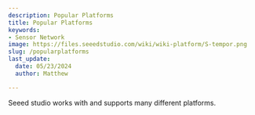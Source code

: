 ```yaml
---
description: Popular Platforms
title: Popular Platforms
keywords:
- Sensor Network
image: https://files.seeedstudio.com/wiki/wiki-platform/S-tempor.png
slug: /popularplatforms
last_update:
  date: 05/23/2024
  author: Matthew

---
```


Seeed studio works with and supports many different platforms.


